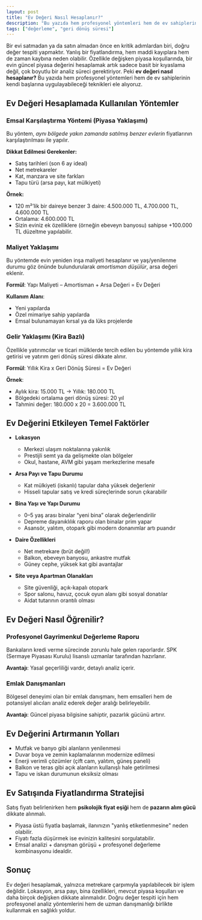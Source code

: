 ```yaml
---
layout: post
title: "Ev Değeri Nasıl Hesaplanır?"
description: "Bu yazıda hem profesyonel yöntemleri hem de ev sahiplerinin kendi başlarına uygulayabileceği teknikleri ele alıyoruz."
tags: ["değerleme", "geri dönüş süresi"]
---
```


Bir evi satmadan ya da satın almadan önce en kritik adımlardan biri, doğru değer tespiti yapmaktır. Yanlış bir fiyatlandırma, hem maddi kayıplara hem de zaman kaybına neden olabilir. Özellikle değişken piyasa koşullarında, bir evin güncel piyasa değerini hesaplamak artık sadece basit bir kıyaslama değil, çok boyutlu bir analiz süreci gerektiriyor. Peki **ev değeri nasıl hesaplanır?** Bu yazıda hem profesyonel yöntemleri hem de ev sahiplerinin kendi başlarına uygulayabileceği teknikleri ele alıyoruz.

## Ev Değeri Hesaplamada Kullanılan Yöntemler

### Emsal Karşılaştırma Yöntemi (Piyasa Yaklaşımı)

Bu yöntem, *aynı bölgede yakın zamanda satılmış benzer evlerin* fiyatlarının karşılaştırılması ile yapılır.

**Dikkat Edilmesi Gerekenler:**

- Satış tarihleri (son 6 ay ideal)
- Net metrekareler
- Kat, manzara ve site farkları
- Tapu türü (arsa payı, kat mülkiyeti)

**Örnek:**

- 120 m²’lik bir daireye benzer 3 daire: 4.500.000 TL, 4.700.000 TL, 4.600.000 TL
- Ortalama: 4.600.000 TL
- Sizin eviniz ek özelliklere (örneğin ebeveyn banyosu) sahipse +100.000 TL düzeltme yapılabilir.

### Maliyet Yaklaşımı

Bu yöntemde evin yeniden inşa maliyeti hesaplanır ve yaş/yenilenme durumu göz önünde bulundurularak *amortisman düşülür*, arsa değeri eklenir.

**Formül**: Yapı Maliyeti – Amortisman + Arsa Değeri = Ev Değeri

**Kullanım Alanı**:

- Yeni yapılarda
- Özel mimariye sahip yapılarda
- Emsal bulunamayan kırsal ya da lüks projelerde

### Gelir Yaklaşımı (Kira Bazlı)

Özellikle yatırımcılar ve ticari mülklerde tercih edilen bu yöntemde yıllık kira getirisi ve yatırım geri dönüş süresi dikkate alınır.

**Formül**: Yıllık Kira x Geri Dönüş Süresi = Ev Değeri

**Örnek**:

- Aylık kira: 15.000 TL → Yıllık: 180.000 TL
- Bölgedeki ortalama geri dönüş süresi: 20 yıl
- Tahmini değer: 180.000 x 20 = 3.600.000 TL

## Ev Değerini Etkileyen Temel Faktörler

- **Lokasyon**
  - Merkezi ulaşım noktalarına yakınlık
  - Prestijli semt ya da gelişmekte olan bölgeler
  - Okul, hastane, AVM gibi yaşam merkezlerine mesafe

- **Arsa Payı ve Tapu Durumu**
  - Kat mülkiyeti (iskanlı) tapular daha yüksek değerlenir
  - Hisseli tapular satış ve kredi süreçlerinde sorun çıkarabilir

- **Bina Yaşı ve Yapı Durumu**
  - 0–5 yaş arası binalar “yeni bina” olarak değerlendirilir
  - Depreme dayanıklılık raporu olan binalar prim yapar
  - Asansör, yalıtım, otopark gibi modern donanımlar artı puandır

- **Daire Özellikleri**
  - Net metrekare (brüt değil!)
  - Balkon, ebeveyn banyosu, ankastre mutfak
  - Güney cephe, yüksek kat gibi avantajlar

- **Site veya Apartman Olanakları**
  - Site güvenliği, açık-kapalı otopark
  - Spor salonu, havuz, çocuk oyun alanı gibi sosyal donatılar
  - Aidat tutarının orantılı olması

## Ev Değeri Nasıl Öğrenilir?

### Profesyonel Gayrimenkul Değerleme Raporu

Bankaların kredi verme sürecinde zorunlu hale gelen raporlardır. SPK (Sermaye Piyasası Kurulu) lisanslı uzmanlar tarafından hazırlanır.

**Avantajı**: Yasal geçerliliği vardır, detaylı analiz içerir.

### Emlak Danışmanları

Bölgesel deneyimi olan bir emlak danışmanı, hem emsalleri hem de potansiyel alıcıları analiz ederek değer aralığı belirleyebilir.

**Avantajı**: Güncel piyasa bilgisine sahiptir, pazarlık gücünü artırır.

## Ev Değerini Artırmanın Yolları

- Mutfak ve banyo gibi alanların yenilenmesi
- Duvar boya ve zemin kaplamalarının modernize edilmesi
- Enerji verimli çözümler (çift cam, yalıtım, güneş paneli)
- Balkon ve teras gibi açık alanların kullanışlı hale getirilmesi
- Tapu ve iskan durumunun eksiksiz olması

## Ev Satışında Fiyatlandırma Stratejisi

Satış fiyatı belirlenirken hem **psikolojik fiyat eşiği** hem de **pazarın alım gücü** dikkate alınmalı.

- Piyasa üstü fiyatla başlamak, ilanınızın "yanlış etiketlenmesine" neden olabilir.
- Fiyatı fazla düşürmek ise evinizin kalitesini sorgulatabilir.
- Emsal analizi + danışman görüşü + profesyonel değerleme kombinasyonu idealdir.

## Sonuç

Ev değeri hesaplamak, yalnızca metrekare çarpımıyla yapılabilecek bir işlem değildir. Lokasyon, arsa payı, bina özellikleri, mevcut piyasa koşulları ve daha birçok değişken dikkate alınmalıdır. Doğru değer tespiti için hem profesyonel analiz yöntemlerini hem de uzman danışmanlığı birlikte kullanmak en sağlıklı yoldur.